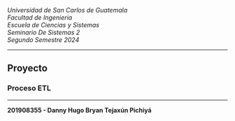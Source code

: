 *Universidad de San Carlos de Guatemala*  
*Facultad de Ingenieria*  
*Escuela de Ciencias y Sistemas*  
*Seminario De Sistemas 2*  
*Segundo Semestre 2024*  

___
## **Proyecto**
### **Proceso ETL**
___
**201908355 - Danny Hugo Bryan Tejaxún Pichiyá**